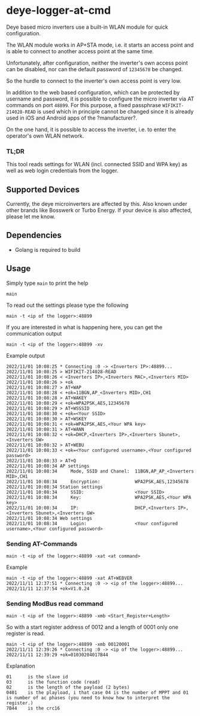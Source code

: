 # deye-logger-at-cmd

Deye based micro inverters use a built-in WLAN module for quick configuration.

The WLAN module works in AP+STA mode, i.e. it starts an access point and is able to connect to another access point at the same time.

Unfortunately, after configuration, neither the inverter's own access point can be disabled, nor can the default password of `12345678` be changed.

So the hurdle to connect to the inverter's own access point is very low.

In addition to the web based configuration, which can be protected by username and password, it is possible to configure the micro inverter via AT commands on port `48899`. For this purpose, a fixed passphrase `WIFIKIT-214028-READ` is used which in principle cannot be changed since it is already used in iOS and Android apps of the ?manufacturer?.

On the one hand, it is possible to access the inverter, i.e. to enter the operator's own WLAN network.

### TL;DR
This tool reads settings for WLAN (incl. connected SSID and WPA key) as well as web login credentials from the logger.

## Supported Devices

Currently, the deye microinverters are affected by this. Also known under other brands like Bosswerk or Turbo Energy. If your device is also affected, please let me know.

## Dependencies

- Golang is required to build

## Usage

Simply type `main` to print the help

`main`

To read out the settings please type the following

`main -t <ip of the logger>:48899`

If you are interested in what is happening here, you can get the communication output

`main -t <ip of the logger>:48899 -xv`

Example output

```
2022/11/01 10:08:25 * Connecting :0 -> <Inverters IP>:48899...
2022/11/01 10:08:25 > WIFIKIT-214028-READ
2022/11/01 10:08:26 < <Inverters IP>,<Inverters MAC>,<Inverters MID>
2022/11/01 10:08:26 > +ok
2022/11/01 10:08:27 > AT+WAP
2022/11/01 10:08:28 < +ok=11BGN,AP_<Inverters MID>,CH1
2022/11/01 10:08:28 > AT+WAKEY
2022/11/01 10:08:29 < +ok=WPA2PSK,AES,12345678
2022/11/01 10:08:29 > AT+WSSSID
2022/11/01 10:08:30 < +ok=<Your SSID>
2022/11/01 10:08:30 > AT+WSKEY
2022/11/01 10:08:31 < +ok=WPA2PSK,AES,<Your WPA key>
2022/11/01 10:08:31 > AT+WANN
2022/11/01 10:08:32 < +ok=DHCP,<Inverters IP>,<Inverters Sbunet>,<Inverters GW>
2022/11/01 10:08:32 > AT+WEBU
2022/11/01 10:08:33 < +ok=<Your configured username>,<Your configured password>
2022/11/01 10:08:33 > AT+Q
2022/11/01 10:08:34 AP settings
2022/11/01 10:08:34     Mode, SSID and Chanel:  11BGN,AP_AP_<Inverters MID>,CH1
2022/11/01 10:08:34     Encryption:             WPA2PSK,AES,12345678
2022/11/01 10:08:34 Station settings
2022/11/01 10:08:34     SSID:                   <Your SSID>
2022/11/01 10:08:34     Key:                    WPA2PSK,AES,<Your WPA key>
2022/11/01 10:08:34     IP:                     DHCP,<Inverters IP>,<Inverters Sbunet>,<Inverters GW>
2022/11/01 10:08:34 Web settings
2022/11/01 10:08:34     Login:                  <Your configured username>,<Your configured password>
```

### Sending AT-Commands

`main -t <ip of the logger>:48899 -xat <at command>`

Example
```
main -t <ip of the logger>:48899 -xat AT+WEBVER
2022/11/11 12:37:51 * Connecting :0 -> <ip of the logger>:48899...
2022/11/11 12:37:54 +ok=V1.0.24
```

### Sending ModBus read command

`main -t <ip of the logger>:48899 -xmb <Start_Register+Length>`

So with a start register address of 0012 and a length of 0001 only one register is read.

```
main -t <ip of the logger>:48899 -xmb 00120001
2022/11/11 12:39:26 * Connecting :0 -> <ip of the logger>:48899...
2022/11/11 12:39:29 +ok=01030204017B44
```

Explanation
```
01      is the slave id
03      is the function code (read)
02      is the length of the payload (2 bytes)
0401    is the playload, i that case 04 is the number of MPPT and 01 is number of ac phases (you need to know how to interpret the register.)
7B44    is the crc16
```
